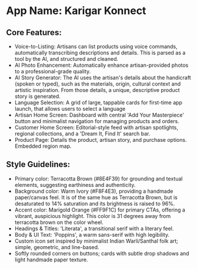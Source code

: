 # **App Name**: Karigar Konnect

## Core Features:

- Voice-to-Listing: Artisans can list products using voice commands, automatically transcribing descriptions and details.  This is parsed as a tool by the AI, and structured and cleaned.
- AI Photo Enhancement: Automatically enhance artisan-provided photos to a professional-grade quality.
- AI Story Generator: The AI uses the artisan's details about the handicraft (spoken or typed), such as the materials, origin, cultural context and artistic inspiration. From those details, a unique, descriptive product story is generated.
- Language Selection: A grid of large, tappable cards for first-time app launch, that allows users to select a language
- Artisan Home Screen: Dashboard with central 'Add Your Masterpiece' button and minimalist navigation for managing products and orders.
- Customer Home Screen: Editorial-style feed with artisan spotlights, regional collections, and a 'Dream It, Find It' search bar.
- Product Page: Details the product, artisan story, and purchase options.  Embedded region map.

## Style Guidelines:

- Primary color: Terracotta Brown (#8E4F39) for grounding and textual elements, suggesting earthiness and authenticity.
- Background color: Warm Ivory (#F8F4E3), providing a handmade paper/canvas feel. It is of the same hue as Terracotta Brown, but is desaturated to 14% saturation and its brightness is raised to 96%.
- Accent color: Marigold Orange (#FF9F1C) for primary CTAs, offering a vibrant, auspicious highlight.  This color is 31 degrees away from terracotta brown on the color wheel.
- Headings & Titles: 'Literata', a transitional serif with a literary feel.
- Body & UI Text: 'Poppins', a warm sans-serif with high legibility.
- Custom icon set inspired by minimalist Indian Warli/Santhal folk art; simple, geometric, and line-based.
- Softly rounded corners on buttons; cards with subtle drop shadows and light handmade paper texture.
